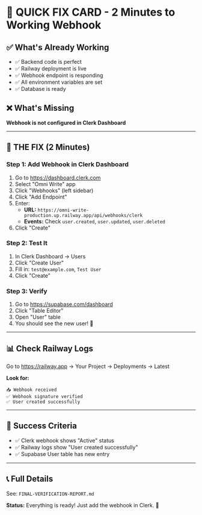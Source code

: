 # 🎯 QUICK FIX CARD - 2 Minutes to Working Webhook

## ✅ What's Already Working
- ✅ Backend code is perfect
- ✅ Railway deployment is live
- ✅ Webhook endpoint is responding
- ✅ All environment variables are set
- ✅ Database is ready

## ❌ What's Missing
**Webhook is not configured in Clerk Dashboard**

---

## 🔧 THE FIX (2 Minutes)

### Step 1: Add Webhook in Clerk Dashboard
1. Go to https://dashboard.clerk.com
2. Select "Omni Write" app
3. Click "Webhooks" (left sidebar)
4. Click "Add Endpoint"
5. Enter:
   - **URL:** `https://omni-write-production.up.railway.app/api/webhooks/clerk`
   - **Events:** Check `user.created`, `user.updated`, `user.deleted`
6. Click "Create"

### Step 2: Test It
1. In Clerk Dashboard → Users
2. Click "Create User"
3. Fill in: `test@example.com`, `Test User`
4. Click "Create"

### Step 3: Verify
1. Go to https://supabase.com/dashboard
2. Click "Table Editor"
3. Open "User" table
4. You should see the new user! 🎉

---

## 📊 Check Railway Logs
Go to https://railway.app → Your Project → Deployments → Latest

**Look for:**
```
📥 Webhook received
✅ Webhook signature verified
✅ User created successfully
```

---

## 🎉 Success Criteria
- ✅ Clerk webhook shows "Active" status
- ✅ Railway logs show "User created successfully"
- ✅ Supabase User table has new entry

---

## 📞 Full Details
See: `FINAL-VERIFICATION-REPORT.md`

**Status:** Everything is ready! Just add the webhook in Clerk. 🚀

